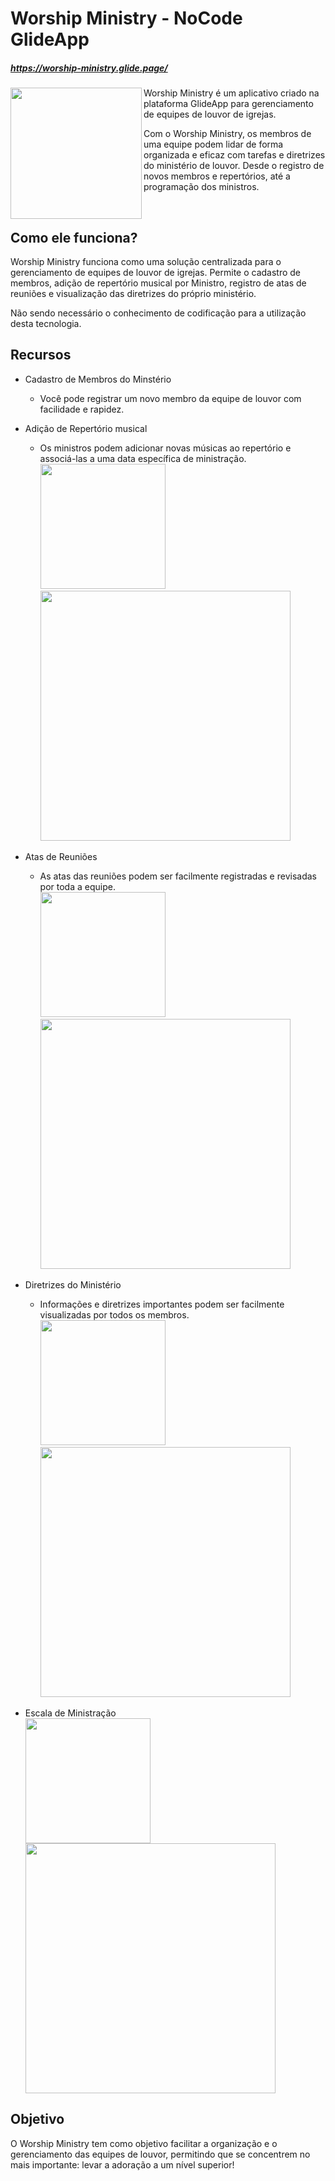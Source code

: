 # Worship Ministry - NoCode GlideApp 
##### https://worship-ministry.glide.page/
<img align="left" style="width: 210px;" src="/Images/Resume.gif">

Worship Ministry é um aplicativo criado na plataforma GlideApp para gerenciamento de equipes de louvor de igrejas.

Com o Worship Ministry, os membros de uma equipe podem lidar de forma organizada e eficaz com tarefas e diretrizes do ministério de louvor. Desde o registro de novos membros e repertórios, até a programação dos ministros.

<br>

## Como ele funciona?
Worship Ministry funciona como uma solução centralizada para o gerenciamento de equipes de louvor de igrejas. Permite o cadastro de membros, adição de repertório musical por Ministro, registro de atas de reuniões e visualização das diretrizes do próprio ministério.

Não sendo necessário o conhecimento de codificação para a utilização desta tecnologia.


## Recursos
- Cadastro de Membros do Minstério
  - Você pode registrar um novo membro da equipe de louvor com facilidade e rapidez.

- Adição de Repertório musical
  - Os ministros podem adicionar novas músicas ao repertório e associá-las a uma data específica de ministração.
    <br>
    <img style="width: 200px;" src="/Images/M_Musicas.jpg">
    <img style="width: 400px;" src="/Images/Musicas.jpg">

- Atas de Reuniões
  - As atas das reuniões podem ser facilmente registradas e revisadas por toda a equipe.
    <br>
    <img style="width: 200px;" src="/Images/M_Reunioes.jpg">
    <img style="width: 400px;" src="/Images/Reunioes.jpg">

- Diretrizes do Ministério
  - Informações e diretrizes importantes podem ser facilmente visualizadas por todos os membros.
    <br>
    <img style="width: 200px;" src="/Images/M_Home.jpg">
    <img style="width: 400;" src="/Images/Home.jpg">

- Escala de Ministração
  <br>
    <img style="width: 200px;" src="/Images/M_Escala.jpg">
    <img style="width: 400px;" src="/Images/Escala.jpg">

## Objetivo
O Worship Ministry tem como objetivo facilitar a organização e o gerenciamento das equipes de louvor, permitindo que se concentrem no mais importante: levar a adoração a um nível superior!
